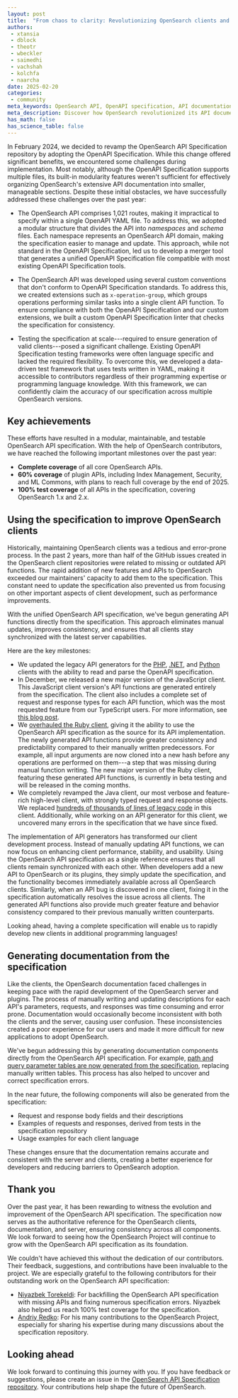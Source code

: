 ```yaml
---
layout: post
title:  "From chaos to clarity: Revolutionizing OpenSearch clients and documentation using a unified API specification"
authors:
 - xtansia
 - dblock
 - theotr
 - wbeckler
 - saimedhi
 - vachshah
 - kolchfa
 - naarcha
date: 2025-02-20
categories:
 - community
meta_keywords: OpenSearch API, OpenAPI specification, API documentation, API generators, OpenSearch documentation, OpenSearch clients
meta_description: Discover how OpenSearch revolutionized its API documentation and client development through unified OpenAPI Specification, enabling automated client generation and improved documentation accuracy across 1,021 API routes.
has_math: false
has_science_table: false
---
```


In February 2024, we decided to revamp the OpenSearch API Specification repository by adopting the OpenAPI Specification. While this change offered significant benefits, we encountered some challenges during implementation. Most notably, although the OpenAPI Specification supports multiple files, its built-in modularity features weren't sufficient for effectively organizing OpenSearch's extensive API documentation into smaller, manageable sections. Despite these initial obstacles, we have successfully addressed these challenges over the past year:

- The OpenSearch API comprises 1,021 routes, making it impractical to specify within a single OpenAPI YAML file. To address this, we adopted a modular structure that divides the API into _namespaces_ and _schema_ files. Each namespace represents an OpenSearch API domain, making the specification easier to manage and update. This approach, while not standard in the OpenAPI Specification, led us to develop a merger tool that generates a unified OpenAPI Specification file compatible with most existing OpenAPI Specification tools.  

- The OpenSearch API was developed using several custom conventions that don't conform to OpenAPI Specification standards. To address this, we created extensions such as `x-operation-group`, which groups operations performing similar tasks into a single client API function. To ensure compliance with both the OpenAPI Specification and our custom extensions, we built a custom OpenAPI Specification linter that checks the specification for consistency.  

- Testing the specification at scale---required to ensure generation of valid clients---posed a significant challenge. Existing OpenAPI Specification testing frameworks were often language specific and lacked the required flexibility. To overcome this, we developed a data-driven test framework that uses tests written in YAML, making it accessible to contributors regardless of their programming expertise or programming language knowledge. With this framework, we can confidently claim the accuracy of our specification across multiple OpenSearch versions.  

## Key achievements

These efforts have resulted in a modular, maintainable, and testable OpenSearch API specification. With the help of OpenSearch contributors, we have reached the following important milestones over the past year:  

- **Complete coverage** of all core OpenSearch APIs.  
- **60% coverage** of plugin APIs, including Index Management, Security, and ML Commons, with plans to reach full coverage by the end of 2025.
- **100% test coverage** of all APIs in the specification, covering OpenSearch 1.x and 2.x.    

## Using the specification to improve OpenSearch clients  

Historically, maintaining OpenSearch clients was a tedious and error-prone process. In the past 2 years, more than half of the GitHub issues created in the OpenSearch client repositories were related to missing or outdated API functions. The rapid addition of new features and APIs to OpenSearch exceeded our maintainers' capacity to add them to the specification. This constant need to update the specification also prevented us from focusing on other important aspects of client development, such as performance improvements.

With the unified OpenSearch API specification, we've begun generating API functions directly from the specification. This approach eliminates manual updates, improves consistency, and ensures that all clients stay synchronized with the latest server capabilities.  

Here are the key milestones:  

- We updated the legacy API generators for the [PHP](https://github.com/opensearch-project/opensearch-php/pull/203), [.NET](https://github.com/opensearch-project/opensearch-net/pull/228), and [Python](https://github.com/opensearch-project/opensearch-py/pull/721) clients with the ability to read and parse the OpenAPI specification.  
- In December, we released a new major version of the JavaScript client. This JavaScript client version's API functions are generated entirely from the specification. The client also includes a complete set of request and response types for each API function, which was the most requested feature from our TypeScript users. For more information, see [this blog post](https://opensearch.org/blog/Introducing-OpenSearch-JS-Client-3.0/). 
- We [overhauled the Ruby client](https://github.com/opensearch-project/opensearch-ruby/pull/261), giving it the ability to use the OpenSearch API specification as the source for its API implementation. The newly generated API functions provide greater consistency and predictability compared to their manually written predecessors. For example, all input arguments are now cloned into a new hash before any operations are performed on them---a step that was missing during manual function writing. The new major version of the Ruby client, featuring these generated API functions, is currently in beta testing and will be released in the coming months.
- We completely revamped the Java client, our most verbose and feature-rich high-level client, with strongly typed request and response objects. We replaced [hundreds of thousands of lines of legacy code](https://github.com/opensearch-project/opensearch-java/pulls?q=sort%3Aupdated-desc+is%3Apr+is%3Amerged+%5EGenerate+author%3AXtansia) in this client. Additionally, while working on an API generator for this client, we uncovered many errors in the specification that we have since fixed.

The implementation of API generators has transformed our client development process. Instead of manually updating API functions, we can now focus on enhancing client performance, stability, and usability. Using the OpenSearch API specification as a single reference ensures that all clients remain synchronized with each other. When developers add a new API to OpenSearch or its plugins, they simply update the specification, and the functionality becomes immediately available across all OpenSearch clients. Similarly, when an API bug is discovered in one client, fixing it in the specification automatically resolves the issue across all clients. The generated API functions also provide much greater feature and behavior consistency compared to their previous manually written counterparts.

Looking ahead, having a complete specification will enable us to rapidly develop new clients in additional programming languages!

## Generating documentation from the specification  

Like the clients, the OpenSearch documentation faced challenges in keeping pace with the rapid development of the OpenSearch server and plugins. The process of manually writing and updating descriptions for each API's parameters, requests, and responses was time consuming and error prone. Documentation would occasionally become inconsistent with both the clients and the server, causing user confusion. These inconsistencies created a poor experience for our users and made it more difficult for new applications to adopt OpenSearch.

We've begun addressing this by generating documentation components directly from the OpenSearch API specification. For example, [path and query parameter tables are now generated from the specification](https://github.com/opensearch-project/documentation-website/pull/8692), replacing manually written tables. This process has also helped to uncover and correct specification errors.  

In the near future, the following components will also be generated from the specification:

- Request and response body fields and their descriptions
- Examples of requests and responses, derived from tests in the specification repository
- Usage examples for each client language

These changes ensure that the documentation remains accurate and consistent with the server and clients, creating a better experience for developers and reducing barriers to OpenSearch adoption.  

## Thank you

Over the past year, it has been rewarding to witness the evolution and improvement of the OpenSearch API specification. The specification now serves as the authoritative reference for the OpenSearch clients, documentation, and server, ensuring consistency across all components. We look forward to seeing how the OpenSearch Project will continue to grow with the OpenSearch API specification as its foundation.

We couldn't have achieved this without the dedication of our contributors. Their feedback, suggestions, and contributions have been invaluable to the project. We are especially grateful to the following contributors for their outstanding work on the OpenSearch API specification:

* [Niyazbek Torekeldi](https://github.com/Tokesh): For backfilling the OpenSearch API specification with missing APIs and fixing numerous specification errors. Niyazbek also helped us reach 100% test coverage for the specification.
* [Andriy Redko](https://github.com/reta): For his many contributions to the OpenSearch Project, especially for sharing his expertise during many discussions about the specification repository.

## Looking ahead  

We look forward to continuing this journey with you. If you have feedback or suggestions, please create an issue in the [OpenSearch API Specification repository](https://github.com/opensearch-project/opensearch-api-specification/issues). Your contributions help shape the future of OpenSearch.  
